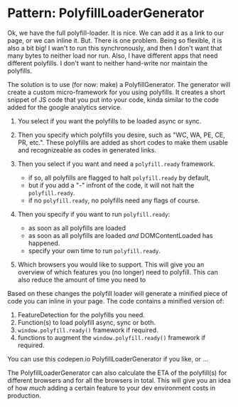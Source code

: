 # Pattern: PolyfillLoaderGenerator

Ok, we have the full polyfill-loader. It is nice.
We can add it as a link to our page, or we can inline it.
But. There is one problem. 
Being so flexible, it is also a bit big!
I wan't to run this synchronously, and then I don't want that many bytes to neither load nor run.
Also, I have different apps that need different polyfills. 
I don't want to neither hand-write nor maintain the polyfills.

The solution is to use (for now: make) a PolyfillGenerator.
The generator will create a custom micro-framework for you using polyfills.
It creates a short snippet of JS code that you put into your code,
kinda similar to the code added for the google analytics service.

1. You select if you want the polyfills to be loaded async or sync.

2. Then you specify which polyfills you desire, such as "WC, WA, PE, CE, PR, etc.".
These polyfills are added as short codes to make them usable and recognizeable as codes 
in generated links.

3. Then you select if you want and need a `polyfill.ready` framework.
   * if so, all polyfills are flagged to halt `polyfill.ready` by default,
   * but if you add a "-" infront of the code, it will not halt the `polyfill.ready`.
   * if no `polyfill.ready`, no polyfills need any flags of course.

4. Then you specify if you want to run `polyfill.ready`:
   * as soon as all polyfills are loaded
   * as soon as all polyfills are loaded *and* DOMContentLoaded has happened.
   * specify your own time to run `polyfill.ready`.
   
5. Which browsers you would like to support.
This will give you an overview of which features you (no longer) need to polyfill.
This can also reduce the amount of time you need to 

Based on these changes the polyfill loader will generate a minified piece of code 
you can inline in your page. The code contains a minified version of:
1. FeatureDetection for the polyfills you need.
2. Function(s) to load polyfill async, sync or both.
3. `window.polyfill.ready()` framework if required.
4. functions to augment the `window.polyfill.ready()` framework if required.

You can use this codepen.io PolyfillLoaderGenerator if you like, 
or ...

The PolyfillLoaderGenerator can also calculate the ETA of the polyfill(s) for different browsers 
and for all the browsers in total.
This will give you an idea of how *much* adding a certain feature to your dev environment costs
in production. 